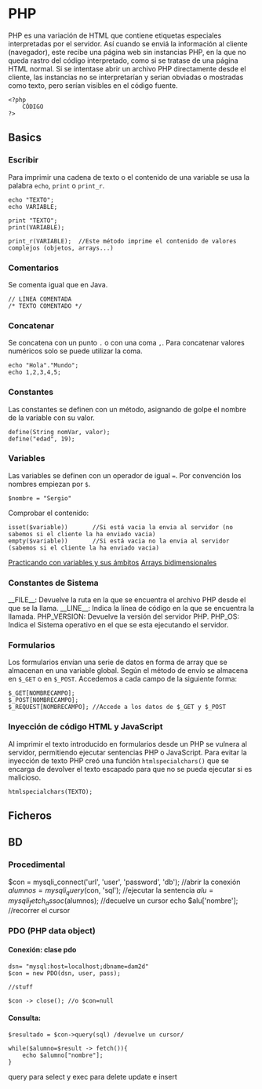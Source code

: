 # PHP
PHP es una variación de HTML que contiene etiquetas especiales interpretadas por el servidor. Así cuando se enviá la información al cliente (navegador), este recibe una página web sin instancias PHP, en la que no queda rastro del código interpretado, como si se tratase de una página HTML normal. Si se intentase abrir un archivo PHP directamente desde el cliente, las instancias no se interpretarían y serian obviadas o mostradas como texto, pero serían visibles en el código fuente.
```
<?php 
	CÓDIGO
?>
```

## Basics

### Escribir
Para imprimir una cadena de texto o el contenido de una variable se usa la palabra `echo`, `print` o `print_r`.
```
echo "TEXTO";
echo VARIABLE;

print "TEXTO";
print(VARIABLE);

print_r(VARIABLE);	//Este método imprime el contenido de valores complejos (objetos, arrays...)
```

### Comentarios
Se comenta igual que en Java.
```
// LÍNEA COMENTADA
/* TEXTO COMENTADO */
```

### Concatenar
Se concatena con un punto `.` o con una coma `,`. Para concatenar valores numéricos solo se puede utilizar la coma.
```
echo "Hola"."Mundo";
echo 1,2,3,4,5;
```

### Constantes
Las constantes se definen con un método, asignando de golpe el nombre de la variable con su valor.
```
define(String nomVar, valor);
define("edad", 19);
```

### Variables
Las variables se definen con un operador de igual `=`. Por convención los nombres empiezan por `$`.
```
$nombre = "Sergio"
```
Comprobar el contenido:
```
isset($variable))		//Si está vacia la envia al servidor (no sabemos si el cliente la ha enviado vacia)
empty($variable))		//Si está vacia no la envia al servidor (sabemos si el cliente la ha enviado vacia)
```

[Practicando con variables y sus ámbitos](https://80.26.155.59/cursos/cursoPHP5/php14.php)
[Arrays bidimensionales](https://80.26.155.59/cursos/cursoPHP5/php27.php)

### Constantes de Sistema
\_\_FILE__: Devuelve la ruta en la que se encuentra el archivo PHP desde el que se la llama.
\_\_LINE__: Indica la línea de código en la que se encuentra la llamada.
PHP_VERSION: Devuelve la versión del servidor PHP.
PHP_OS: Indica el Sistema operativo en el que se esta ejecutando el servidor.

### Formularios
Los formularios envían una serie de datos en forma de array que se almacenan en una variable global. Según el método de envío se almacena en `$_GET` o en `$_POST`. Accedemos a cada campo de la siguiente forma: 
```
$_GET[NOMBRECAMPO];
$_POST[NOMBRECAMPO];
$_REQUEST[NOMBRECAMPO];	//Accede a los datos de $_GET y $_POST
```

### Inyección de código HTML y JavaScript
Al imprimir el texto introducido en formularios desde un PHP se vulnera al servidor, permitiendo ejecutar sentencias PHP o JavaScript. Para evitar la inyección de texto PHP creó una función `htmlspecialchars()` que se encarga de devolver el texto escapado para que no se pueda ejecutar si es malicioso.
```
htmlspecialchars(TEXTO);
```

## Ficheros

## BD
### Procedimental
$con = mysqli_connect('url', 'user', 'password', 'db');		//abrir la conexión
$alumnos = mysqli_query($con, 'sql');						//ejecutar la sentencia
$alu = mysqli_fetch_assoc($alumnos);						//decuelve un cursor
echo $alu['nombre'];										//recorrer el cursor

### PDO (PHP data object)

#### Conexión: clase pdo
```
dsn= "mysql:host=localhost;dbname=dam2d"
$con = new PDO(dsn, user, pass);

//stuff

$con -> close(); //o $con=null
```
#### Consulta:
```
$resultado = $con->query(sql) /devuelve un cursor/

while($alumno=$result -> fetch()){
	echo $alumno["nombre"];
}

```
query para select y exec para delete update e insert

